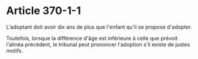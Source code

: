 # Article 370-1-1

L'adoptant doit avoir dix ans de plus que l'enfant qu'il se propose d'adopter.

Toutefois, lorsque la différence d'âge est inférieure à celle que prévoit l'alinéa précédent, le tribunal peut prononcer l'adoption s'il existe de justes motifs.
